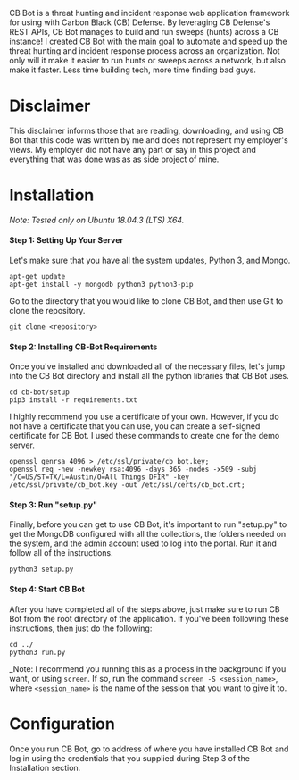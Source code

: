 CB Bot is a threat hunting and incident response web application framework for using with Carbon Black (CB) Defense. By leveraging CB Defense's REST APIs, CB Bot manages to build and run sweeps (hunts) across a CB instance! I created CB Bot with the main goal to automate and speed up the threat hunting and incident response process across an organization. Not only will it make it easier to run hunts or sweeps across a network, but also make it faster. Less time building tech, more time finding bad guys.


# Disclaimer
This disclaimer informs those that are reading, downloading, and using CB Bot that this code was written by me and does not represent my employer's views. My employer did not have any part or say in this project and everything that was done was as as side project of mine.


# Installation
_Note: Tested only on Ubuntu 18.04.3 (LTS) X64._

#### Step 1: Setting Up Your Server
Let's make sure that you have all the system updates, Python 3, and Mongo.

    apt-get update
    apt-get install -y mongodb python3 python3-pip
    
Go to the directory that you would like to clone CB Bot, and then use Git to clone the repository.

    git clone <repository>

#### Step 2: Installing CB-Bot Requirements
Once you've installed and downloaded all of the necessary files, let's jump into the CB Bot directory and install all the python libraries that CB Bot uses.

    cd cb-bot/setup
    pip3 install -r requirements.txt
    
I highly recommend you use a certificate of your own. However, if you do not have a certificate that you can use, you can create a self-signed certificate for CB Bot. I used these commands to create one for the demo server.

    openssl genrsa 4096 > /etc/ssl/private/cb_bot.key;
    openssl req -new -newkey rsa:4096 -days 365 -nodes -x509 -subj "/C=US/ST=TX/L=Austin/O=All Things DFIR" -key /etc/ssl/private/cb_bot.key -out /etc/ssl/certs/cb_bot.crt;

#### Step 3: Run "setup.py"
Finally, before you can get to use CB Bot, it's important to run "setup.py" to get the MongoDB configured with all the collections, the folders needed on the system, and the admin account used to log into the portal. Run it and follow all of the instructions.

    python3 setup.py
   
#### Step 4: Start CB Bot
After you have completed all of the steps above, just make sure to run CB Bot from the root directory of the application. If you've been following these instructions, then just do the following:

    cd ../
    python3 run.py

_Note: I recommend you running this as a process in the background if you want, or using `screen`. If so, run the command `screen -S <session_name>`, where `<session_name>` is the name of the session that you want to give it to.


# Configuration
Once you run CB Bot, go to address of where you have installed CB Bot and log in using the credentials that you supplied during Step 3 of the Installation section.
